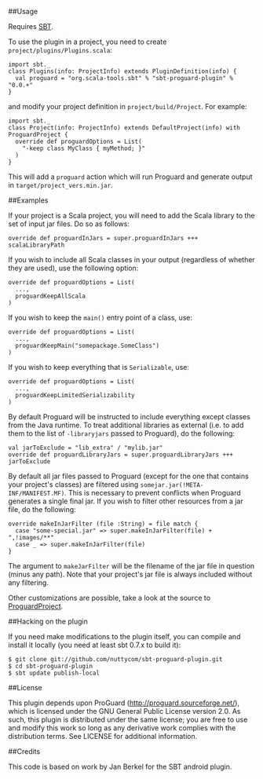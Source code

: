 ##Usage

Requires [SBT](http://simple-build-tool.googlecode.com/).

To use the plugin in a project, you need to create `project/plugins/Plugins.scala`:

    import sbt._
    class Plugins(info: ProjectInfo) extends PluginDefinition(info) {
      val proguard = "org.scala-tools.sbt" % "sbt-proguard-plugin" % "0.0.+"
    }

and modify your project definition in `project/build/Project`. For example:

    import sbt._
    class Project(info: ProjectInfo) extends DefaultProject(info) with ProguardProject {
      override def proguardOptions = List(
        "-keep class MyClass { myMethod; }"
      )
    }

This will add a `proguard` action which will run Proguard and generate output
in `target/project_vers.min.jar`.

##Examples

If your project is a Scala project, you will need to add the Scala library to
the set of input jar files. Do so as follows:

    override def proguardInJars = super.proguardInJars +++ scalaLibraryPath

If you wish to include all Scala classes in your output (regardless of whether
they are used), use the following option:

    override def proguardOptions = List(
      ...,
      proguardKeepAllScala
    )

If you wish to keep the `main()` entry point of a class, use:

    override def proguardOptions = List(
      ...,
      proguardKeepMain("somepackage.SomeClass")
    )

If you wish to keep everything that is `Serializable`, use:

    override def proguardOptions = List(
      ...,
      proguardKeepLimitedSerializability
    )

By default Proguard will be instructed to include everything except classes
from the Java runtime. To treat additional libraries as external (i.e. to
add them to the list of `-libraryjars` passed to Proguard), do the following:

    val jarToExclude = "lib_extra" / "mylib.jar"
    override def proguardLibraryJars = super.proguardLibraryJars +++ jarToExclude

By default all jar files passed to Proguard (except for the one that contains
your project's classes) are filtered using
`somejar.jar(!META-INF/MANIFEST.MF)`. This is necessary to prevent conflicts
when Proguard generates a single final jar. If you wish to filter other
resources from a jar file, do the following:

    override makeInJarFilter (file :String) = file match {
      case "some-special.jar" => super.makeInJarFilter(file) + ",!images/**"
      case _ => super.makeInJarFilter(file)
    }

The argument to `makeJarFilter` will be the filename of the jar file in
question (minus any path). Note that your project's jar file is always included
without any filtering.

Other customizations are possible, take a look at the source to [ProguardProject](http://github.com/nuttycom/sbt-proguard-plugin/tree/master/src/main/scala/ProguardProject.scala).

##Hacking on the plugin

If you need make modifications to the plugin itself, you can compile and install it locally (you need at least sbt 0.7.x to build it):

    $ git clone git://github.com/nuttycom/sbt-proguard-plugin.git
    $ cd sbt-proguard-plugin
    $ sbt update publish-local

##License

This plugin depends upon ProGuard (http://proguard.sourceforge.net/),
which is licensed under the GNU General Public License version 2.0.
As such, this plugin is distributed under the same license; you are
free to use and modify this work so long as any derivative work complies
with the distribution terms. See LICENSE for additional information.

##Credits

This code is based on work by Jan Berkel for the SBT android plugin.

